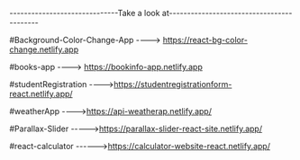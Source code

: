 ------------------------------Take a look at------------------------------------------


#Background-Color-Change-App  ----> https://react-bg-color-change.netlify.app


#books-app                    ----> https://bookinfo-app.netlify.app


#studentRegistration          ---->https://studentregistrationform-react.netlify.app/


#weatherApp                   ---->https://api-weatherap.netlify.app/




#Parallax-Slider             ----->https://parallax-slider-react-site.netlify.app/



#react-calculator           ------>https://calculator-website-react.netlify.app/
